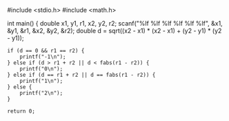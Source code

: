 #include <stdio.h>
#include <math.h>

int main() {
    double x1, y1, r1, x2, y2, r2;
    scanf("%lf %lf %lf %lf %lf %lf", &x1, &y1, &r1, &x2, &y2, &r2);
    double d = sqrt((x2 - x1) * (x2 - x1) + (y2 - y1) * (y2 - y1));

    if (d == 0 && r1 == r2) {
        printf("-1\n");
    } else if (d > r1 + r2 || d < fabs(r1 - r2)) {
        printf("0\n");
    } else if (d == r1 + r2 || d == fabs(r1 - r2)) {
        printf("1\n");
    } else {
        printf("2\n");
    }

    return 0;

